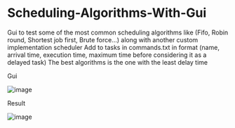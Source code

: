 # Scheduling-Algorithms-With-Gui
Gui to test some of the most common scheduling algorithms like (Fifo, Robin round, Shortest job first, Brute force...) along with another custom implementation scheduler
Add to tasks in commands.txt in format (name, arrival time, execution time, maximum time before considering it as a delayed task)
The best algorithms is the one with the least delay time

Gui

![image](https://user-images.githubusercontent.com/51262744/151631130-03585f44-870b-491c-b17c-2d17c3269db1.png)

Result

![image](https://user-images.githubusercontent.com/51262744/151631305-3460717c-7178-458d-8365-5faefcc6d9f8.png)



